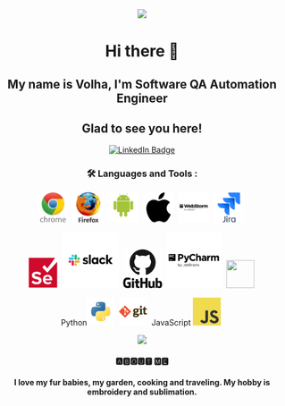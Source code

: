 <div align="center">
<div id="header" align="center">
   <img src="https://media.giphy.com/media/v1.Y2lkPTc5MGI3NjExNmptNDNieHoyaDh5MXNnbnh0ZHFpejZ2N2k0a2M4ZXdkd25xeXIyNCZlcD12MV9pbnRlcm5hbF9naWZfYnlfaWQmY3Q9Zw/TdjQAgDIkRsYm1HUbt/giphy.gif" width="100"/>
</div>
  
# Hi there 👋
<div align="center">
  
## My name is Volha, I'm Software QA Automation Engineer
  <div align="center">
    
## Glad to see you here!
  <div align="center">
    
<a href="https://www.linkedin.com/in/volha-bratuhin/">
<div id="badges">
  <img src="https://img.shields.io/badge/LinkedIn-blue?style=for-the-badge&logo=linkedin&logoColor=white" alt="LinkedIn Badge"/>
  </a>
  </div>


### :hammer_and_wrench: Languages and Tools :
<div align="center">
  
<div>
  
  <img src="https://github.com/devicons/devicon/blob/master/icons/chrome/chrome-original-wordmark.svg" title="Chrome" alt="Chrome" width="55"/>&nbsp;
  <img src="https://github.com/devicons/devicon/blob/master/icons/firefox/firefox-original-wordmark.svg" title="Firefox" alt="Firefox" width="55"/>&nbsp; 
  <img src="https://github.com/devicons/devicon/blob/master/icons/android/android-original-wordmark.svg" title="Android" alt="Android" width="55"/>&nbsp;
  <img src="https://github.com/devicons/devicon/blob/master/icons/apple/apple-original.svg" title="Apple" alt="Apple" width="55"/>&nbsp; 
  <img src="https://github.com/devicons/devicon/blob/master/icons/webstorm/webstorm-original-wordmark.svg" title="Webstorm" alt="Webstorm" width="55"/>&nbsp; 
  <img src="https://github.com/devicons/devicon/blob/master/icons/jira/jira-original-wordmark.svg" title="Jira" alt="Jira" width="55"/>&nbsp;  

 <img src="https://github.com/devicons/devicon/blob/master/icons/selenium/selenium-original.svg" alt="Selenium" width="55"/>&nbsp;
 <img src="https://github.com/devicons/devicon/blob/master/icons/slack/slack-original-wordmark.svg" width="100" height="100" />&nbsp;
 <img src="https://github.com/devicons/devicon/blob/master/icons/github/github-original-wordmark.svg" width="70" height="70" />&nbsp;
 <img src="https://github.com/devicons/devicon/blob/master/icons/pycharm/pycharm-original-wordmark.svg" width="100" height="100" />&nbsp;
  <img src="https://upload.wikimedia.org/wikipedia/commons/thumb/d/d5/Selenium_Logo.png/861px-Selenium_Logo.png?20200511151950" width="50" height="50" />&nbsp;

  Python<img src="https://raw.githubusercontent.com/github/explore/80688e429a7d4ef2fca1e82350fe8e3517d3494d/topics/python/python.png" width="50" height="50" />&nbsp; 
  <img src="https://raw.githubusercontent.com/github/explore/80688e429a7d4ef2fca1e82350fe8e3517d3494d/topics/git/git.png" width="50" height="50" />&nbsp;
    JavaScript <img src="https://raw.githubusercontent.com/github/explore/80688e429a7d4ef2fca1e82350fe8e3517d3494d/topics/javascript/javascript.png" width="50" height="50" />&nbsp;

<div align="center">
<div id="header" align="center">
   <img src="https://camo.githubusercontent.com/b70081ec9c6d16a35bf18610619030bfc810cda3118051cf75ace93700e233c1/68747470733a2f2f63646e2e6472696262626c652e636f6d2f75736572732f313336343032392f73637265656e73686f74732f31363039333236382f6d656469612f36386538326137666234393034363134613930363664366235343063313462322e676966" width="300"/>
</div>

<h4>🅰🅱🅾🆄🆃 🅼🅴 </h4>
<div align="center">
  
#### I love my fur babies, my garden, cooking and traveling. My hobby is embroidery and sublimation.
<div align="center">



<!--
**Volha-bratuhin/Volha-bratuhin** is a ✨ _special_ ✨ repository because its `README.md` (this file) appears on your GitHub profile.

Here are some ideas to get you started:

- 🔭 I’m currently working on ...
- 🌱 I’m currently learning ...
- 👯 I’m looking to collaborate on ...
- 🤔 I’m looking for help with ...
- 💬 Ask me about ...
- 📫 How to reach me: ...
- 😄 Pronouns: ...
- ⚡ Fun fact: ...
-->
